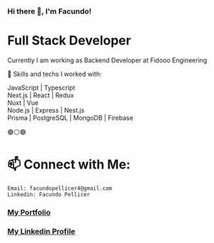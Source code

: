 ### Hi there 👋, I'm Facundo!

# Full Stack Developer

Currently I am working as Backend Developer at Fidooo Engineering

🌱 Skills and techs I worked with:

JavaScript | Typescript 
<br>
Next.js | React | Redux 
<br>
Nuxt | Vue
<br>
Node.js | Express | Nest.js
<br>
Prisma | PostgreSQL | MongoDB | Firebase

🟢⚪🟢

# 📫 Connect with Me:

    Email: facundopellicer4@gmail.com
    Linkedin: Facundo Pellicer

<h3><a href="https://facupelli.vercel.app" target="_blank" >My Portfolio</a></h3>
<h3><a href="https://linkedin.com/in/facundopellicer" target="_blank" >My Linkedin Profile</a></h3>
